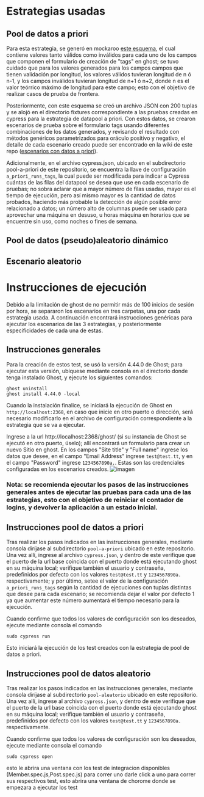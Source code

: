 # Estrategias usadas

## Pool de datos a priori
Para esta estrategia, se generó en mockaroo [este esquema](https://www.mockaroo.com/schemas/415336), el cual contiene valores tanto válidos como inválidos para cada uno de los campos que componen el formulario de creación de "tags" en ghost; se tuvo cuidado que para los valores generados para los campos campos que tienen validación por longitud, los valores válidos tuvieran longitud de n ó n-1, y los campos inválidos tuvieran longitud de n+1 ó n+2, donde n es el valor teórrico máximo de longitud para este campo; esto con el objetivo de realizar casos de prueba de frontera.

Posteriormente, con este esquema se creó un archivo JSON con 200 tuplas y se alojó en el directorio fixtures correspondiente a las pruebas creadas en cypress para la estrategia de datapool a priori. Con estos datos, se crearon escenarios de prueba sobre el formulario tags usando diferentes combinaciones de los datos generados, y revisando el resultado con métodos genéricos parametrizados para oráculo positivo y negativo, el detalle de cada escenario creado puede ser encontrado en la wiki de este repo ([escenarios con datos a priori](https://github.com/miso-alejosaur/escenarios-validacion-datos/wiki/Detalle-Escenarios#escenarios-con-datos-a-priori)).

Adicionalmente, en el archivo cypress.json, ubicado en el subdirectorio pool-a-priori de este repositorio, se encuentra la llave de configuración `a_priori_runs_tags`, la cual puede ser modificada para indicar a Cypress cuántas de las filas del datapool se desea que use en cada escenario de pruebas; no sobra aclarar que a mayor número de filas usadas, mayor es el tiempo de ejecución, pero así mismo mayor es la cantidad de datos probados, haciendo más probable la detección de algún posible error relacionado a datos; un número alto de columnas puede ser usado para aprovechar una máquina en desuso, u horas máquina en horarios que se encuentre sin uso, como noches o fines de semana.

## Pool de datos (pseudo)aleatorio dinámico

## Escenario aleatorio

# Instrucciones de ejecución
Debido a la limitación de ghost de no permitir más de 100 inicios de sesión por hora, se separaron los escenarios en tres carpetas, una por cada estrategia usada. A continuación encontrará instrucciones genéricas para ejecutar los escenarios de las 3 estrategias, y posteriormente especificidades de cada una de estas.

## Instrucciones generales
Para la creación de estos test, se usó la versión 4.44.0 de Ghost; para ejecutar esta versión, ubíquese mediante consola en el directorio donde tenga instalado Ghost, y ejecute los siguientes comandos:
```
ghost uninstall
ghost install 4.44.0 -local
```
Cuando la instalación finalice, se iniciará la ejecución de Ghost en `http://localhost:2368`, en caso que inicie en otro puerto o dirección, será necesario modificarlo en el archivo de configuración correspondiente a la estrategia que se va a ejecutar.

Ingrese a la url http://localhost:2368/ghost/ (si su instancia de Ghost se ejecutó en otro puerto, úselo); allí encontrará un formulario para crear un nuevo Sitio en ghost. En los campos "Site title" y "Full name" ingrese los datos que desee, en el campo "Email Address" ingrese `test@test.tt`, y en el campo "Password" ingrese `1234567890a.`. Estas son las credenciales configuradas en los escenarios creados. 
![imagen](https://user-images.githubusercontent.com/98656893/167307021-8f72da03-575a-4cdc-89a5-50dcf7e8a2eb.png)

### Nota: se recomienda ejecutar los pasos de las instrucciones generales antes de ejecutar las pruebas para cada una de las estrategias, esto con el objetivo de reiniciar el contador de logins, y devolver la aplicación a un estado inicial.

## Instrucciones pool de datos a priori
Tras realizar los pasos indicados en las instrucciones generales, mediante consola diríjase al subdirectorio `pool-a-priori` ubicado en este repositorio. Una vez allí, ingrese al archivo `cypress.json`, y dentro de este verifique que el puerto de la url base coincida con el puerto donde está ejecutando ghost en su máquina local; verifique también el usuario y contraseña, predefinidos por defecto con los valores `test@test.tt` y `1234567890a.` respectivamente; y por último, setee el valor de la configuración `a_priori_runs_tags` según la cantidad de ejecuciones con tuplas distintas que desee para cada escenario; se recomienda dejar el valor por defecto 1 ya que aumentar este número aumentará el tiempo necesario para la ejecución. 

Cuando confirme que todos los valores de configuración son los deseados, ejecute mediante consola el comando
```
sudo cypress run
```
Esto iniciará la ejecución de los test creados con la estrategia de pool de datos a priori.


## Instrucciones pool de datos aleatorio
Tras realizar los pasos indicados en las instrucciones generales, mediante consola diríjase al subdirectorio `pool-aleatorio` ubicado en este repositorio. Una vez allí, ingrese al archivo `cypress.json`, y dentro de este verifique que el puerto de la url base coincida con el puerto donde está ejecutando ghost en su máquina local; verifique también el usuario y contraseña, predefinidos por defecto con los valores `test@test.tt` y `1234567890a.` respectivamente. 

Cuando confirme que todos los valores de configuración son los deseados, ejecute mediante consola el comando
```
sudo cypress open
```
esto le abrira una ventana con los test de integracion disponibles (Member.spec.js,Post.spec.js) para correr uno darle click a uno para correr sus respectivos test, esto abrira una ventana de chorome donde se empezara a ejecutar los test